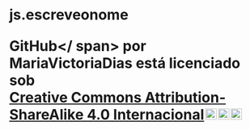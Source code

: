 # js.escreveonome<p xmlns:cc="http://creativecommons.org/ns#" xmlns:dct="http://purl.org/dc/terms/"><span property="dct:title">GitHub</ span> por <span property="cc:attributionName">MariaVictoriaDias</span> está licenciado sob <a href="https://creativecommons.org/licenses/by-sa/4.0/?ref=chooser-v1" target ="_blank" rel="license noopener noreferrer" style="display:inline-block;">Creative Commons Attribution-ShareAlike 4.0 Internacional<img style="height:22px!important;margin-left:3px;vertical-align: texto inferior;" src="https://mirrors.creativecommons.org/presskit/icons/cc.svg?ref=chooser-v1" alt=""><img style="height:22px!important;margin-left:3px;vertical -align:texto inferior;" src="https://mirrors.creativecommons.org/presskit/icons/by.svg?ref=chooser-v1" alt=""><img style="height:22px!important;margin-left:3px;vertical -align:texto inferior;" src="https://mirrors.creativecommons.org/presskit/icons/sa.svg?ref=chooser-v1" alt=""></a></p>
